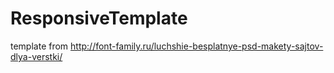 # ResponsiveTemplate
template from http://font-family.ru/luchshie-besplatnye-psd-makety-sajtov-dlya-verstki/
